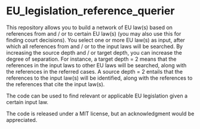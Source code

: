 # EU_legislation_reference_querier

This repository allows you to build a network of EU law(s) based on references from and / or to certain EU law(s) (you may also use this for finding court decisions). You select one or more EU law(s) as input, after which all references from and / or to the input laws will be searched. By increasing the source depth and / or target depth, you can increase the degree of separation. For instance, a target depth = 2 means that the references in the input laws to other EU laws will be searched, along with the references in the referred cases. A source depth = 2 entails that the references to the input law(s) will be identified, along with the references to the references that cite the input law(s).

The code can be used to find relevant or applicable EU legislation given a certain input law.

The code is released under a MIT license, but an acknowledgment would be appreciated.
